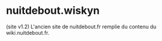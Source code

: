 # nuitdebout.wiskyn
(site v1.2) L'ancien site de nuitdebout.fr remplie du contenu du wiki.nuitdebout.fr.
